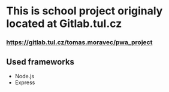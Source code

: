 # This is school project originaly located at Gitlab.tul.cz
### https://gitlab.tul.cz/tomas.moravec/pwa_project

## Used frameworks
* Node.js
* Express
